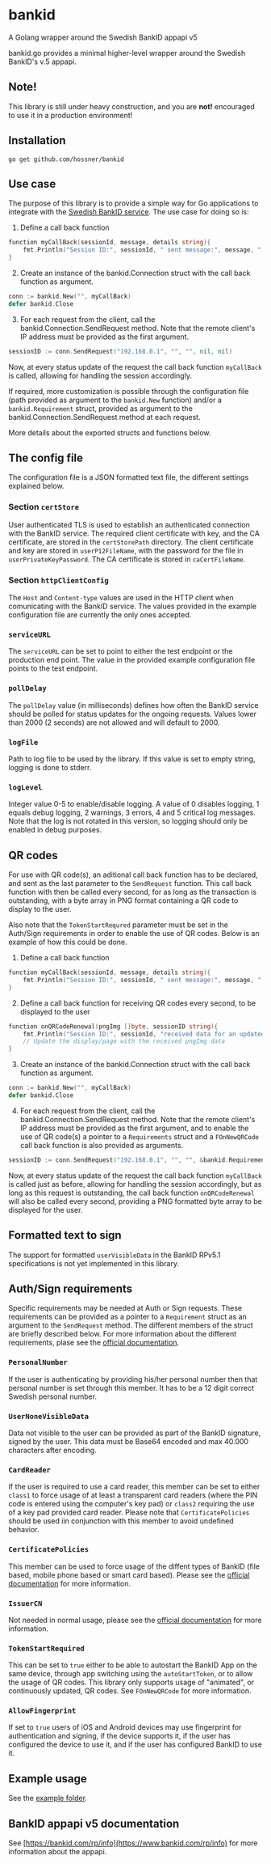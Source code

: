 # bankid
A Golang wrapper around the Swedish BankID appapi v5

bankid.go provides a minimal higher-level wrapper around the Swedish BankID's v.5 appapi.

## Note!
This library is still under heavy construction, and you are **not!** encouraged to use it in a production environment!

## Installation
```shell
go get github.com/hossner/bankid
```

## Use case
The purpose of this library is to provide a simple way for Go applications to integrate with the [Swedish BankID service](https://www.bankid.com). The use case for doing so is:
1. Define a call back function

```go
function myCallBack(sessionId, message, details string){
    fmt.Println("Session ID:", sessionId, " sent message:", message, " with the details:", details)
}
```
2. Create an instance of the bankid.Connection struct with the call back function as argument.
```go
conn := bankid.New("", myCallBack)
defer bankid.Close
```
3. For each request from the client, call the bankid.Connection.SendRequest method. Note that the remote client's IP address must be provided as the first argument.
```go
sessionID := conn.SendRequest("192.168.0.1", "", "", nil, nil)
```

Now, at every status update of the request the call back function ```myCallBack``` is called, allowing for handling the session accordingly.

If required, more customization is possible through the configuration file (path provided as argument to the ```bankid.New``` function) and/or a ```bankid.Requirement``` struct, provided as argument to the bankid.Connection.SendRequest method at each request.

More details about the exported structs and functions below.


## The config file
The configuration file is a JSON formatted text file, the different settings explained below.

### Section ```certStore```
User authenticated TLS is used to establish an authenticated connection with the BankID service. The required client certificate with key, and the CA certificate, are stored in the ```certStorePath``` directory. The client certificate and key are stored in ```userP12FileName```, with the password for the file in ```userPrivateKeyPassword```. The CA certificate is stored in ```caCertFileName```.

### Section ```httpClientConfig```
The ```Host``` and ```Content-type``` values are used in the HTTP client when comunicating with the BankID service. The values provided in the example configuration file are currently the only ones accepted.

### ```serviceURL```
The ```serviceURL``` can be set to point to either the test endpoint or the production end point. The value in the provided example configuration file points to the test endpoint.

### ```pollDelay```
The ```pollDelay``` value (in milliseconds) defines how often the BankID service should be polled for status updates for the ongoing requests. Values lower than 2000 (2 seconds) are not allowed and will default to 2000.

### ```logFile```
Path to log file to be used by the library. If this value is set to empty string, logging is done to stderr.

### ```logLevel```
Integer value 0-5 to enable/disable logging. A value of 0 disables logging, 1 equals debug logging, 2 warnings, 3 errors, 4 and 5 critical log messages. Note that the log is not rotated in this version, so logging should only be enabled in debug purposes.

## QR codes
For use with QR code(s), an aditional call back function has to be declared, and sent as the last parameter to the ```SendRequest``` function. This call back function with then be called every second, for as long as the transaction is outstanding, with a byte array in PNG format containing a QR code to display to the user.

Also note that the ```TokenStartRequred``` parameter must be set in the Auth/Sign requirements in order to enable the use of QR codes. Below is an example of how this could be done.

1. Define a call back function

```go
function myCallBack(sessionId, message, details string){
    fmt.Println("Session ID:", sessionId, " sent message:", message, " with the details:", details)
}
```
2. Define a call back function for receiving QR codes every second, to be displayed to the user
```go
function onQRCodeRenewal(pngImg []byte, sessionID string){
    fmt.Println("Session ID:", sessionId, "received data for an updated QR code")
    // Update the display/page with the received pngImg data
}
```
3. Create an instance of the bankid.Connection struct with the call back function as argument.
```go
conn := bankid.New("", myCallBack)
defer bankid.Close
```
4. For each request from the client, call the bankid.Connection.SendRequest method. Note that the remote client's IP address must be provided as the first argument, and to enable the use of QR code(s) a pointer to a ```Requirements``` struct and a ```FOnNewQRCode``` call back function is also provided as arguments.
```go
sessionID := conn.SendRequest("192.168.0.1", "", "", &bankid.Requirements{TokenStartReqired: true}, onQRCodeRenewal)
```

Now, at every status update of the request the call back function ```myCallBack``` is called just as before, allowing for handling the session accordingly, but as long as this request is outstanding, the call back function ```onQRCodeRenewal``` will also be called every second, providing a PNG formatted byte array to be displayed for the user.

## Formatted text to sign
The support for formatted ```userVisibleData``` in the BankID RPv5.1 specifications is not yet implemented in this library.

## Auth/Sign requirements
Specific requirements may be needed at Auth or Sign requests. These requirements can be provided as a pointer to a ```Requirement``` struct as an argument to the ```SendRequest``` method. The different members of the struct are briefly described below. For more information about the different requirements, plase see the [official documentation](https://www.bankid.com/rp/info).

### ```PersonalNumber```
If the user is authenticating by providing his/her personal number then that personal number is set through this member. It has to be a 12 digit correct Swedish personal number.

### ```UserNoneVisibleData```
Data not visible to the user can be provided as part of the BankID signature, signed by the user. This data must be Base64 encoded and max 40.000 characters after encoding.

### ```CardReader```
If the user is required to use a card reader, this member can be set to either ```class1``` to force usage of at least a transparent card readers (where the PIN code is entered using the computer's key pad) or ```class2``` requiring the use of a key pad provided card reader. Please note that ```CertificatePolicies``` should be used iin conjunction with this member to avoid undefined behavior.

### ```CertificatePolicies```
This member can be used to force usage of the diffent types of BankID (file based, mobile phone based or smart card based). Please see the [official documentation](https://www.bankid.com/rp/info) for more information.

### ```IssuerCN```
Not needed in normal usage, please see the [official documentation](https://www.bankid.com/rp/info) for more information.

### ```TokenStartRequired```
This can be set to ```true``` either to be able to autostart the BankID App on the same device, through app switching using the ```autoStartToken```, or to allow the usage of QR codes. This library only supports usage of "animated", or continuously updated, QR codes. See ```FOnNewQRCode``` for more information.

### ```AllowFingerprint```
If set to ```true``` users of iOS and Android devices may use fingerprint for authentication and signing, if the device supports it, if the user has configured the device to use it, and if the user has configured BankID to use it.

## Example usage
See the [example folder](https://github.com/hossner/bankid/tree/master/example).


## BankID appapi v5 documentation
See [https://bankid.com/rp/info](https://www.bankid.com/rp/info) for more information about the appapi.

